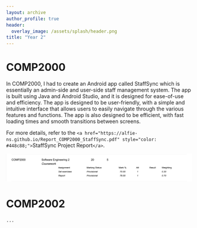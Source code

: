 ```yaml
---
layout: archive
author_profile: true
header:
  overlay_image: /assets/splash/header.png
title: "Year 2"
---
```

# COMP2000

In COMP2000, I had to create an Android app called StaffSync which is essentially an admin-side and user-side staff management system. The app is built using Java and Android Studio, and it is designed for ease-of-use and efficiency. The app is designed to be user-friendly, with a simple and intuitive interface that allows users to easily navigate through the various features and functions. The app is also designed to be efficient, with fast loading times and smooth transitions between screens.

For more details, refer to the `<a href="https://alfie-ns.github.io/Report_COMP2000_StaffSync.pdf" style="color: #448c88;">`StaffSync Project Report`</a>`.

![2000-grade](image/year-2/2000-grade.png)

# COMP2002

``...``

